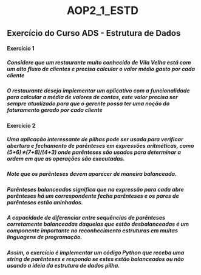 <h1 align="center">AOP2_1_ESTD</h1>

## Exercício do Curso ADS - Estrutura de Dados

#### Exercício 1

#####       Considere que um restaurante muito conhecido de Vila Velha está com um alto fluxo de clientes e precisa calcular o valor médio gasto por cada cliente

#####       O restaurante deseja implementar um aplicativo com a funcionalidade para calcular a média de valores de contas, este valor precisa ser sempre atualizado para que o gerente possa ter uma noção do faturamento gerado por cada cliente

#### Exercício 2

#####    Uma aplicação interessante de pilhas pode ser usada para verificar abertura e fechamento de parênteses em expressões aritméticas, como (5+6)∗(7+8)/(4+3) onde parênteses são usados para determinar a ordem em que as operações são executadas.

#####    Note que os parênteses devem aparecer de maneira balanceada.

#####    Parênteses balanceados significa que na expressão para cada abre parênteses há um correspondente fecha parênteses e os pares de parênteses estão aninhados.

#####   A capacidade de diferenciar entre sequências de parênteses corretamente balanceadas daquelas que estão desbalanceadas é um componente importante no reconhecimento estruturas em muitas linguagens de programação.

#####   Assim, o exercício é implementar um código Python que receba uma string de parênteses e responda se estes estão balanceados ou não usando a ideia da estrutura de dados pilha. 